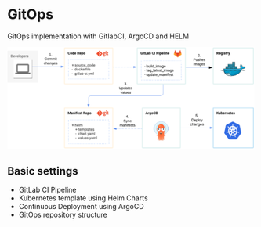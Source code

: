 # GitOps
GitOps implementation with  GitlabCI, ArgoCD and HELM

![plot](./GitOpsImage.png)

Basic settings
------------
* GitLab CI Pipeline
* Kubernetes template using Helm Charts
* Continuous Deployment using ArgoCD
* GitOps repository structure
